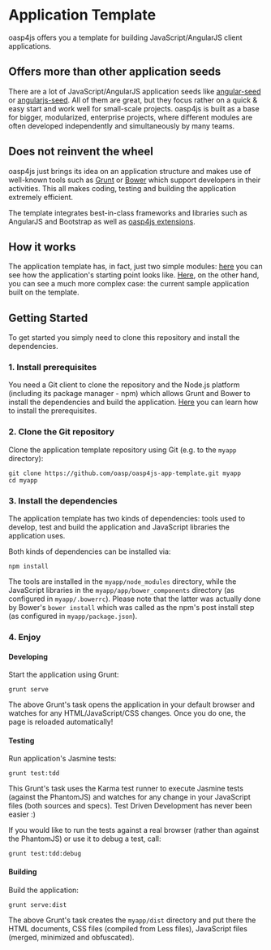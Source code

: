 Application Template
=============

oasp4js offers you a template for building JavaScript/AngularJS client applications.

Offers more than other application seeds
-----
There are a lot of JavaScript/AngularJS application seeds like [angular-seed](https://github.com/angular/angular-seed) or [angularjs-seed](https://www.npmjs.org/package/angularjs-seed). All of them are great, but they focus rather on a quick & easy start and work well for small-scale projects. oasp4js is built as a base for bigger, modularized, enterprise projects, where different modules are often developed independently and simultaneously by many teams.

Does not reinvent the wheel
-----
oasp4js just brings its idea on an application structure and makes use of well-known tools such as [Grunt](http://gruntjs.com/) or [Bower](http://bower.io/) which support developers in their activities. This all makes coding, testing and building the application extremely efficient.

The template integrates best-in-class frameworks and libraries such as AngularJS and Bootstrap as well as [oasp4js extensions](https://github.com/oasp/oasp4js).

How it works
-----
The application template has, in fact, just two simple modules: [here](http://oasp.github.io/oasp4js/app-template) you can see how the application's starting point looks like. [Here](http://oasp.github.io/oasp4js/app-template), on the other hand, you can see a much more complex case: the current sample application built on the template.

Getting Started
----
To get started you simply need to clone this repository and install the dependencies.
### 1. Install prerequisites
You need a Git client to clone the repository and the Node.js platform (including its package manager - npm) which allows Grunt and Bower to install the dependencies and build the application. [Here]() you can learn how to install the prerequisites.     
### 2. Clone the Git repository
Clone the application template repository using Git (e.g. to the `myapp` directory):

```
git clone https://github.com/oasp/oasp4js-app-template.git myapp
cd myapp
```
### 3. Install the dependencies
The application template has two kinds of dependencies: tools used to develop, test and build the application and JavaScript libraries the application uses.

Both kinds of dependencies can be installed via:

```
npm install
```

The tools are installed in the `myapp/node_modules` directory, while the JavaScript libraries in the `myapp/app/bower_components` directory (as configured in `myapp/.bowerrc`). Please note that the latter was actually done by Bower's `bower install` which was called as the npm's post install step (as configured in `myapp/package.json`).       

### 4. Enjoy

#### Developing

Start the application using Grunt:

```
grunt serve
```

The above Grunt's task opens the application in your default browser and watches for any HTML/JavaScript/CSS changes. Once you do one, the page is reloaded automatically! 

#### Testing

Run application's Jasmine tests:

```
grunt test:tdd
```

This Grunt's task uses the Karma test runner to execute Jasmine tests (against the PhantomJS) and watches for any change in your JavaScript files (both sources and specs).  Test Driven Development has never been easier :)

If you would like to run the tests against a real browser (rather than against the PhantomJS) or use it to debug a test, call: 

```
grunt test:tdd:debug
```

#### Building

Build the application: 

```
grunt serve:dist
```

The above Grunt's task creates the `myapp/dist` directory and put there the HTML documents, CSS files (compiled from Less files), JavaScript files (merged, minimized and obfuscated). 


